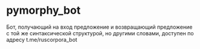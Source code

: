 # pymorphy_bot
Бот, получающий на вход предложение и возвращающий предложение с той же синтаксической структурой, но другими словами, доступен по адресу t.me/ruscorpora_bot
